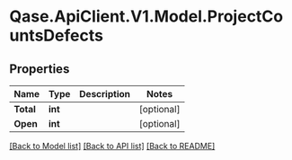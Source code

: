 # Qase.ApiClient.V1.Model.ProjectCountsDefects

## Properties

Name | Type | Description | Notes
------------ | ------------- | ------------- | -------------
**Total** | **int** |  | [optional] 
**Open** | **int** |  | [optional] 

[[Back to Model list]](../../README.md#documentation-for-models) [[Back to API list]](../../README.md#documentation-for-api-endpoints) [[Back to README]](../../README.md)

